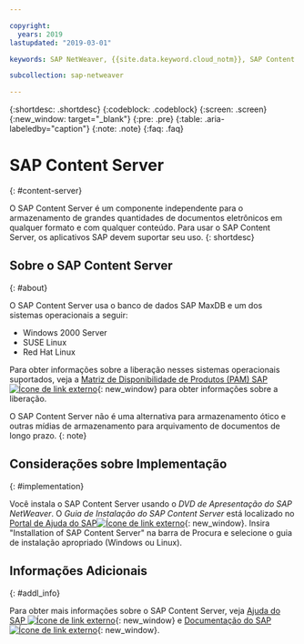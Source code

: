 ```yaml
---

copyright:
  years: 2019
lastupdated: "2019-03-01"

keywords: SAP NetWeaver, {{site.data.keyword.cloud_notm}}, SAP Content Server, SAP Product Availability Matrix, PAM, SAP certified, database

subcollection: sap-netweaver

---
```


{:shortdesc: .shortdesc}
{:codeblock: .codeblock}
{:screen: .screen}
{:new_window: target="_blank"}
{:pre: .pre}
{:table: .aria-labeledby="caption"}
{:note: .note}
{:faq: .faq}

# SAP Content Server
{: #content-server}

O SAP Content Server é um componente independente para o armazenamento de grandes quantidades de documentos eletrônicos
em qualquer formato e com qualquer conteúdo. Para usar o SAP Content Server, os aplicativos SAP devem suportar seu uso.
{: shortdesc}

## Sobre o SAP Content Server
{: #about}

O SAP Content Server usa o banco de dados SAP MaxDB e um dos sistemas operacionais a seguir:
* Windows 2000
Server
* SUSE Linux
* Red Hat Linux  

Para obter informações sobre a liberação nesses sistemas operacionais suportados, veja a [Matriz de Disponibilidade de Produtos (PAM) SAP![Ícone de link externo](../../icons/launch-glyph.svg "Ícone de link externo")](https://support.sap.com/en/release-upgrade-maintenance.html#section_1969201630){: new_window} para obter informações sobre a liberação.

O SAP Content Server não é uma alternativa para armazenamento ótico e outras mídias de armazenamento para arquivamento de documentos de longo prazo.
{: note}

## Considerações sobre Implementação
{: #implementation}

Você instala o SAP Content Server usando o _DVD de Apresentação do SAP NetWeaver_. O _Guia de Instalação do SAP Content Server_ está localizado no [Portal de Ajuda do SAP![Ícone de link externo](../../icons/launch-glyph.svg "Ícone de link externo")](https://help.sap.com/viewer/index){: new_window}. Insira "Installation of SAP Content Server" na barra de Procura e selecione o guia de instalação apropriado (Windows ou Linux).

## Informações Adicionais
{: #addl_info}

Para obter mais informações sobre o SAP Content Server, veja [Ajuda do SAP ![Ícone de link externo](../../icons/launch-glyph.svg "Ícone de link externo")](https://help.sap.com/viewer/index){: new_window} e [Documentação do SAP ![Ícone de link externo](../../icons/launch-glyph.svg "Ícone de link externo")](https://help.sap.com/viewer/3ad3ba0715c5422eae08578d4c40328d/7.5.13/en-US/4cff90895b605dc6e10000000a42189c.html){: new_window}.
